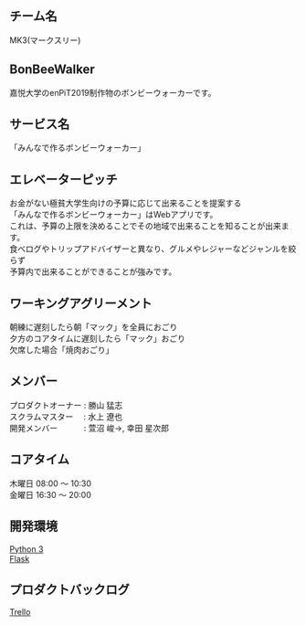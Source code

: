 ## チーム名

MK3(マークスリー)

## BonBeeWalker

嘉悦大学のenPiT2019制作物のボンビーウォーカーです。

## サービス名

「みんなで作るボンビーウォーカー」

## エレベーターピッチ

お金がない極貧大学生向けの予算に応じて出来ることを提案する<br>
「みんなで作るボンビーウォーカー」はWebアプリです。<br>
これは、予算の上限を決めることでその地域で出来ることを知ることが出来ます。<br>
食べログやトリップアドバイザーと異なり、グルメやレジャーなどジャンルを絞らず<br>
予算内で出来ることができることが強みです。<br>

## ワーキングアグリーメント

朝練に遅刻したら朝「マック」を全員におごり<br>
夕方のコアタイムに遅刻したら「マック」おごり<br>
欠席した場合「焼肉おごり」<br>

## メンバー
プロダクトオーナー : 勝山 猛志<br>
スクラムマスター　 : 水上 遼也<br>
開発メンバー　　　 : 萱沼 峻→, 幸田 星次郎<br>

## コアタイム

木曜日 08:00 〜 10:30<br>
金曜日 16:30 〜 20:00<br>

## 開発環境

[Python 3](https://www.python.org/)<br>
[Flask](https://a2c.bitbucket.io/flask/)<br>

## プロダクトバックログ

[Trello](https://trello.com/b/G2q3xd6O/bonbee-walker)<br>

